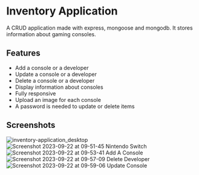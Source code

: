 # Inventory Application

A CRUD application made with express, mongoose and mongodb. It stores
information about gaming consoles.

## Features

- Add a console or a developer
- Update a console or a developer
- Delete a console or a developer
- Display information about consoles
- Fully responsive
- Upload an image for each console
- A password is needed to update or delete items

## Screenshots
![inventory-application_desktop](https://github.com/elk15/inventory-application/assets/84975908/17f0b2ce-a37c-425c-9ec0-e9bc622c2a05)
![Screenshot 2023-09-22 at 09-51-45 Nintendo Switch](https://github.com/elk15/inventory-application/assets/84975908/7aa604c2-e3e3-48fd-8790-94bc5563298d)
![Screenshot 2023-09-22 at 09-53-41 Add A Console](https://github.com/elk15/inventory-application/assets/84975908/bc8ad967-4f89-4291-81a4-28d66f33b54c)
![Screenshot 2023-09-22 at 09-57-09 Delete Developer](https://github.com/elk15/inventory-application/assets/84975908/45026203-a259-453d-8787-983f38f631b2)
![Screenshot 2023-09-22 at 09-59-06 Update Console](https://github.com/elk15/inventory-application/assets/84975908/ca2d0a4a-b569-4bae-8497-e7711b8ba835)
